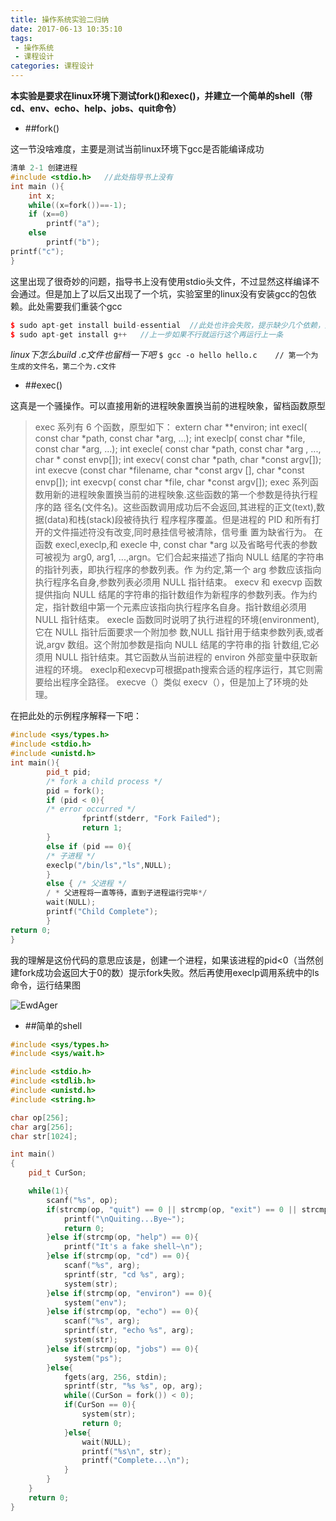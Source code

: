 ```yaml
---
title: 操作系统实验二归纳
date: 2017-06-13 10:35:10
tags: 
 - 操作系统
 - 课程设计
categories: 课程设计
---
```


**本实验是要求在linux环境下测试fork()和exec()，并建立一个简单的shell（带cd、env、echo、help、jobs、quit命令）**

- ##fork()

这一节没啥难度，主要是测试当前linux环境下gcc是否能编译成功
```c++
清单 2-1 创建进程
#include <stdio.h>   //此处指导书上没有
int main (){
    int x;
    while((x=fork())==-1);
    if (x==0)
        printf("a");
    else
        printf("b");
printf("c");
}
```
<!-- more -->
这里出现了很奇妙的问题，指导书上没有使用stdio头文件，不过显然这样编译不会通过。但是加上了以后又出现了一个坑，实验室里的linux没有安装gcc的包依赖。此处需要我们重装个gcc
```c++
$ sudo apt-get install build-essential  //此处也许会失败，提示缺少几个依赖，那就安装相应的包
$ sudo apt-get install g++   //上一步如果不行就运行这个再运行上一条
```
*linux下怎么build .c文件也留档一下吧*
``` $ gcc -o hello hello.c    // 第一个为生成的文件名，第二个为.c文件 ```

- ##exec()

这真是一个骚操作。可以直接用新的进程映象置换当前的进程映象，留档函数原型
> exec 系列有 6 个函数，原型如下：
extern char **environ;
int execl( const char *path, const char *arg, ...);
int execlp( const char *file, const char *arg, ...);
int execle( const char *path, const char *arg , ..., char * const envp[]);
int execv( const char *path, char *const argv[]);
int execve (const char *filename, char *const argv [], char *const envp[]);
int execvp( const char *file, char *const argv[]);
exec 系列函数用新的进程映象置换当前的进程映象.这些函数的第一个参数是待执行程序的路
径名(文件名)。这些函数调用成功后不会返回,其进程的正文(text),数据(data)和栈(stack)段被待执行
程序程序覆盖。但是进程的 PID 和所有打开的文件描述符没有改变,同时悬挂信号被清除，信号重
置为缺省行为。
在函数 execl,execlp,和 execle 中, const char *arg 以及省略号代表的参数可被视为 arg0,
arg1, ...,argn。它们合起来描述了指向 NULL 结尾的字符串的指针列表，即执行程序的参数列表。作
为约定,第一个 arg 参数应该指向执行程序名自身,参数列表必须用 NULL 指针结束。
execv 和 execvp 函数提供指向 NULL 结尾的字符串的指针数组作为新程序的参数列表。作为约
定，指针数组中第一个元素应该指向执行程序名自身。指针数组必须用 NULL 指针结束。
execle 函数同时说明了执行进程的环境(environment),它在 NULL 指针后面要求一个附加参
数,NULL 指针用于结束参数列表,或者说,argv 数组。这个附加参数是指向 NULL 结尾的字符串的指
针数组,它必须用 NULL 指针结束。其它函数从当前进程的 environ 外部变量中获取新进程的环境。
execlp和execvp可根据path搜索合适的程序运行，其它则需要给出程序全路径。
execve（）类似 execv（），但是加上了环境的处理。

在把此处的示例程序解释一下吧：
```c++
#include <sys/types.h>
#include <stdio.h>
#include <unistd.h>
int main(){
        pid_t pid;
        /* fork a child process */
        pid = fork();
        if (pid < 0){
        /* error occurred */
                fprintf(stderr, "Fork Failed");
                return 1;
        }
        else if (pid == 0){ 
        /* 子进程 */
        execlp("/bin/ls","ls",NULL);
        }
        else { /* 父进程 */
        / * 父进程将一直等待，直到子进程运行完毕*/
        wait(NULL);
        printf("Child Complete");
        }
return 0;
}
```
我的理解是这份代码的意思应该是，创建一个进程，如果该进程的pid<0（当然创建fork成功会返回大于0的数）提示fork失败。然后再使用execlp调用系统中的ls命令，运行结果图

![EwdAger](http://upload-images.jianshu.io/upload_images/5433252-d73e30909e8345ab.png?imageMogr2/auto-orient/strip%7CimageView2/2/w/1240)

- ##简单的shell

```c++
#include <sys/types.h>
#include <sys/wait.h>

#include <stdio.h>
#include <stdlib.h>
#include <unistd.h>
#include <string.h>

char op[256];
char arg[256];
char str[1024];

int main()
{
    pid_t CurSon;

    while(1){
        scanf("%s", op);
        if(strcmp(op, "quit") == 0 || strcmp(op, "exit") == 0 || strcmp(op, "bye") == 0){
            printf("\nQuiting...Bye~");
            return 0;
        }else if(strcmp(op, "help") == 0){
            printf("It's a fake shell~\n");
        }else if(strcmp(op, "cd") == 0){
            scanf("%s", arg);
            sprintf(str, "cd %s", arg);
            system(str);
        }else if(strcmp(op, "environ") == 0){
            system("env");
        }else if(strcmp(op, "echo") == 0){
            scanf("%s", arg);
            sprintf(str, "echo %s", arg);
            system(str);
        }else if(strcmp(op, "jobs") == 0){
            system("ps");
        }else{
        	fgets(arg, 256, stdin);
        	sprintf(str, "%s %s", op, arg);
        	while((CurSon = fork()) < 0);
        	if(CurSon == 0){
            	system(str);
            	return 0;
        	}else{
            	wait(NULL);
            	printf("%s\n", str);
            	printf("Complete...\n");
        	}
        }
    }
    return 0;
}
```
